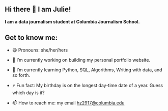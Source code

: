 ## Hi there 👋 I am Julie!

**I am a data journalism student at Columbia Journalism School.**

## Get to know me:
- 😄 Pronouns: she/her/hers

- 🔭 I’m currently working on building my personal portfolio website.

- 🌱 I’m currently learning Python, SQL, Algorithms, Writing with data, and so forth.

- ⚡ Fun fact: My birthday is on the longest day-time date of a year. Guess which day is it?

- 📫 How to reach me: my email [hz2917@columbia.edu](mailto:hz2917@columbia.edu)

